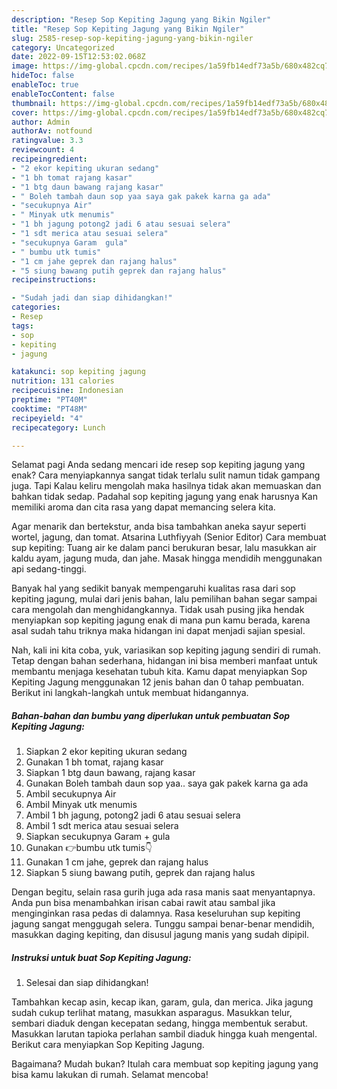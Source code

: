 ```yaml
---
description: "Resep Sop Kepiting Jagung yang Bikin Ngiler"
title: "Resep Sop Kepiting Jagung yang Bikin Ngiler"
slug: 2585-resep-sop-kepiting-jagung-yang-bikin-ngiler
category: Uncategorized
date: 2022-09-15T12:53:02.068Z
image: https://img-global.cpcdn.com/recipes/1a59fb14edf73a5b/680x482cq70/sop-kepiting-jagung-foto-resep-utama.jpg
hideToc: false
enableToc: true
enableTocContent: false
thumbnail: https://img-global.cpcdn.com/recipes/1a59fb14edf73a5b/680x482cq70/sop-kepiting-jagung-foto-resep-utama.jpg
cover: https://img-global.cpcdn.com/recipes/1a59fb14edf73a5b/680x482cq70/sop-kepiting-jagung-foto-resep-utama.jpg
author: Admin
authorAv: notfound
ratingvalue: 3.3
reviewcount: 4
recipeingredient:
- "2 ekor kepiting ukuran sedang"
- "1 bh tomat rajang kasar"
- "1 btg daun bawang rajang kasar"
- " Boleh tambah daun sop yaa saya gak pakek karna ga ada"
- "secukupnya Air"
- " Minyak utk menumis"
- "1 bh jagung potong2 jadi 6 atau sesuai selera"
- "1 sdt merica atau sesuai selera"
- "secukupnya Garam  gula"
- " bumbu utk tumis"
- "1 cm jahe geprek dan rajang halus"
- "5 siung bawang putih geprek dan rajang halus"
recipeinstructions:

- "Sudah jadi dan siap dihidangkan!"
categories:
- Resep
tags:
- sop
- kepiting
- jagung

katakunci: sop kepiting jagung 
nutrition: 131 calories
recipecuisine: Indonesian
preptime: "PT40M"
cooktime: "PT48M"
recipeyield: "4"
recipecategory: Lunch

---
```



Selamat pagi Anda sedang mencari ide resep sop kepiting jagung yang enak? Cara menyiapkannya sangat tidak terlalu sulit namun tidak gampang juga. Tapi Kalau keliru mengolah maka hasilnya tidak akan memuaskan dan bahkan tidak sedap. Padahal sop kepiting jagung yang enak harusnya Kan memiliki aroma dan cita rasa yang dapat memancing selera kita.


Agar menarik dan bertekstur, anda bisa tambahkan aneka sayur seperti wortel, jagung, dan tomat. Atsarina Luthfiyyah (Senior Editor) Cara membuat sup kepiting: Tuang air ke dalam panci berukuran besar, lalu masukkan air kaldu ayam, jagung muda, dan jahe. Masak hingga mendidih menggunakan api sedang-tinggi.

Banyak hal yang sedikit banyak mempengaruhi kualitas rasa dari sop kepiting jagung, mulai dari jenis bahan, lalu pemilihan bahan segar sampai cara mengolah dan menghidangkannya. Tidak usah pusing jika hendak menyiapkan sop kepiting jagung enak di mana pun kamu berada, karena asal sudah tahu triknya maka hidangan ini dapat menjadi sajian spesial.


Nah, kali ini kita coba, yuk, variasikan sop kepiting jagung sendiri di rumah. Tetap dengan bahan sederhana, hidangan ini bisa memberi manfaat untuk membantu menjaga kesehatan tubuh kita. Kamu dapat menyiapkan Sop Kepiting Jagung menggunakan 12 jenis bahan dan 0 tahap pembuatan. Berikut ini langkah-langkah untuk membuat hidangannya.

<!--inarticleads1-->

##### Bahan-bahan dan bumbu yang diperlukan untuk pembuatan Sop Kepiting Jagung:

1. Siapkan 2 ekor kepiting ukuran sedang
1. Gunakan 1 bh tomat, rajang kasar
1. Siapkan 1 btg daun bawang, rajang kasar
1. Gunakan  Boleh tambah daun sop yaa.. saya gak pakek karna ga ada
1. Ambil secukupnya Air
1. Ambil  Minyak utk menumis
1. Ambil 1 bh jagung, potong2 jadi 6 atau sesuai selera
1. Ambil 1 sdt merica atau sesuai selera
1. Siapkan secukupnya Garam + gula
1. Gunakan  👉bumbu utk tumis👇
1. Gunakan 1 cm jahe, geprek dan rajang halus
1. Siapkan 5 siung bawang putih, geprek dan rajang halus


Dengan begitu, selain rasa gurih juga ada rasa manis saat menyantapnya. Anda pun bisa menambahkan irisan cabai rawit atau sambal jika menginginkan rasa pedas di dalamnya. Rasa keseluruhan sup kepiting jagung sangat menggugah selera. Tunggu sampai benar-benar mendidih, masukkan daging kepiting, dan disusul jagung manis yang sudah dipipil. 

<!--inarticleads2-->

##### Instruksi untuk buat Sop Kepiting Jagung:


1. Selesai dan siap dihidangkan!

Tambahkan kecap asin, kecap ikan, garam, gula, dan merica. Jika jagung sudah cukup terlihat matang, masukkan asparagus. Masukkan telur, sembari diaduk dengan kecepatan sedang, hingga membentuk serabut. Masukkan larutan tapioka perlahan sambil diaduk hingga kuah mengental. Berikut cara menyiapkan Sop Kepiting Jagung. 

Bagaimana? Mudah bukan? Itulah cara membuat sop kepiting jagung yang bisa kamu lakukan di rumah. Selamat mencoba!
